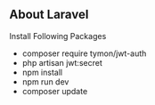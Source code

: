 ## About Laravel

Install Following Packages

- composer require tymon/jwt-auth
- php artisan jwt:secret
- npm install
- npm run dev
- composer update
